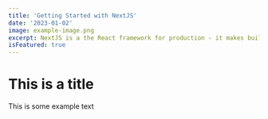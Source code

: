 ```yaml
---
title: 'Getting Started with NextJS'
date: '2023-01-02'
image: example-image.png
excerpt: NextJS is a the React framework for production - it makes building fullstack React apps and sites with SSR.
isFeatured: true
---
```


# This is a title

This is some example text
